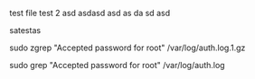test file
test 2
asd
asdasd
asd
as
da
sd
asd

satestas



sudo zgrep "Accepted password for root" /var/log/auth.log.1.gz


sudo grep "Accepted password for root" /var/log/auth.log